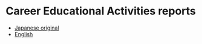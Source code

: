 # Career Educational Activities reports
- [Japanese original](./reports-en/)
- [English](./reports-en/)

